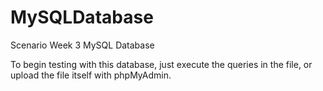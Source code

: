 # MySQLDatabase
Scenario Week 3 MySQL Database

To begin testing with this database, just execute the queries in the file, or upload the file itself with phpMyAdmin.

